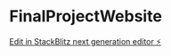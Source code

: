 # FinalProjectWebsite

[Edit in StackBlitz next generation editor ⚡️](https://stackblitz.com/~/github.com/jazmirafy/FinalProjectWebsite)